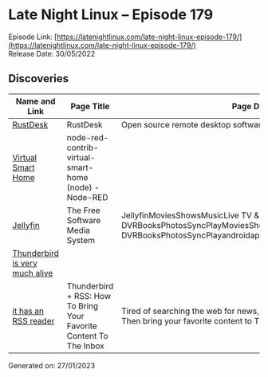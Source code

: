 # Late Night Linux – Episode 179
Episode Link: [https://latenightlinux.com/late-night-linux-episode-179/](https://latenightlinux.com/late-night-linux-episode-179/)  
Release Date: 30/05/2022
## Discoveries

| Name and Link | Page Title | Page Description |
| ----- | ----- | ----- |
| [RustDesk](https://rustdesk.com/) | RustDesk | Open source remote desktop software | The Open Source TeamViewer Alternative | Discover RustDesk, open source remote desktop software, open source TeamViewer alternative, control your desktop remotely. You have full control of your data, no concerns about security. |
| [Virtual Smart Home](https://flows.nodered.org/node/node-red-contrib-virtual-smart-home) | node-red-contrib-virtual-smart-home (node) - Node-RED |  |
| [Jellyfin](https://jellyfin.org) | The Free Software Media System | JellyfinMoviesShowsMusicLive TV & DVRBooksPhotosSyncPlayMoviesShowsMusicLive TV & DVRBooksPhotosSyncPlayandroidappleamazonrokukodiopensourceinitiative | The volunteer-built media solution that puts you in control of your media. Stream to any device from your own server, with no strings attached. |
| [Thunderbird is very much alive](https://twitter.com/killyourfm/status/1524379752999665666) |  |  |
| [it has an RSS reader](https://blog.thunderbird.net/2022/05/thunderbird-rss-feeds-guide-favorite-content-to-the-inbox/) | Thunderbird + RSS: How To Bring Your Favorite Content To The Inbox | Tired of searching the web for news, videos, and your favorite content? Then bring your favorite content to Thunderbird with some RSS magic! |

Generated on: 27/01/2023